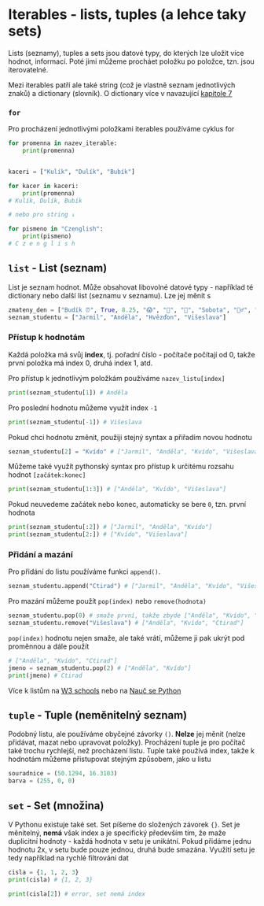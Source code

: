 # Iterables - lists, tuples (a lehce taky sets)

Lists (seznamy), tuples a sets jsou datové typy, do kterých lze uložit více hodnot, informací. Poté jimi můžeme procháet položku po položce, tzn. jsou iterovatelné.

Mezi iterables patří ale také string (což je vlastně seznam jednotlivých znaků) a dictionary (slovník). O dictionary více v navazující [kapitole 7](P06%20-%20List%20a%20tuple.md)

### `for`

Pro procházení jednotlivými položkami iterables používáme cyklus for

```python
for promenna in nazev_iterable:
    print(promenna)
```

```python

kaceri = ["Kulík", "Dulík", "Bubík"]

for kacer in kaceri:
    print(promenna)
# Kulík, Dulík, Bubík

# nebo pro string ↓

for pismeno in "Czenglish":
    print(pismeno)
# C z e n g l i s h
```


## `list` - List (seznam)

List je seznam hodnot. Může obsahovat libovolné datové typy - například té dictionary nebo další list (seznamu v seznamu). Lze jej měnit
s

```python
zmateny_den = ["Budík ⏰", True, 8.25, "😱", "🏃", "📅", "Sobota", "🤦‍♂️", "🛌💤", True]
seznam_studentu = ["Jarmil", "Anděla", "Hvězďon", "Višeslava"]

```

### Přístup k hodnotám

Každá položka má svůj **index**, tj. pořadní číslo - počítače počítají od 0, takže první položka má index 0, druhá index 1, atd.


Pro přístup k jednotlivým položkám používáme `nazev_listu[index]`

```python
print(seznam_studentu[1]) # Anděla
```

Pro poslední hodnotu můžeme využít index `-1`

```python
print(seznam_studentu[-1]) # Višeslava
```

Pokud chci hodnotu změnit, použiji stejný syntax a přiřadím novou hodnotu

```python
seznam_studentu[2] = "Kvído" # ["Jarmil", "Anděla", "Kvído", "Višeslava"]
```

Můžeme také využít pythonský syntax pro přístup k určitému rozsahu hodnot `[začátek:konec]`

```python
print(seznam_studentu[1:3]) # ["Anděla", "Kvído", "Višeslava"]
```

Pokud neuvedeme začátek nebo konec, automaticky se bere `0`, tzn. první hodnota

```python
print(seznam_studentu[:2]) # ["Jarmil", "Anděla", "Kvído"]
print(seznam_studentu[2:]) # ["Kvído", "Višeslava"]
```


### Přidání a mazání

Pro přidání do listu používáme funkci `append()`.
```python
seznam_studentu.append("Ctirad") # ["Jarmil", "Anděla", "Kvído", "Višeslava", "Ctirad"]
```

Pro mazání můžeme použít `pop(index)` nebo `remove(hodnota)`

```python
seznam_studentu.pop(0) # smaže první, takže zbyde ["Anděla", "Kvído", "Višeslava", "Ctirad"]
seznam_studentu.remove("Višeslava") # ["Anděla", "Kvído", "Ctirad"]
```

`pop(index)` hodnotu nejen smaže, ale také vrátí, můžeme ji pak ukrýt pod proměnnou a dále použít
```python
# ["Anděla", "Kvído", "Ctirad"]
jmeno = seznam_studentu.pop(2) # ["Anděla", "Kvído"]
print(jmeno) # Ctirad
```

Více k listům na [W3 schools](https://www.w3schools.com/python/python_lists_methods.asp) nebo na [Nauč se Python](https://naucse.python.cz/lessons/beginners/list/)

## `tuple` - Tuple (neměnitelný seznam)

Podobný listu, ale používáme obyčejné závorky `()`. **Nelze** jej měnit (nelze přidávat, mazat nebo upravovat položky). Procházení tuple je pro počítač také trochu rychlejší, než procházení listu. Tuple také používá index, takže k hodnotám můžeme přistupovat stejným způsobem, jako u listu


```python
souradnice = (50.1294, 16.3103)
barva = (255, 0, 0)
```

## `set` - Set (množina)

V Pythonu existuje také set. Set píšeme do složených závorek `{}`. Set je měnitelný, **nemá** však index a je specifický především tím, že maže duplicitní hodnoty - každá hodnota v setu je unikátní. Pokud přidáme jednu hodnotu 2x, v setu bude pouze jednou, druhá bude smazána. Využití setu je tedy například na rychlé filtrování dat

```python
cisla = {1, 1, 2, 3}
print(cisla) # {1, 2, 3}

print(cisla[2]) # error, set nemá index
```

